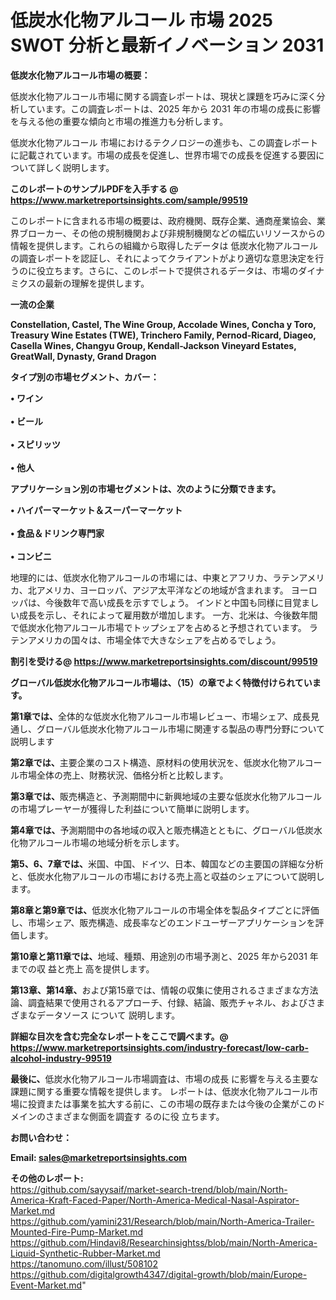 # 低炭水化物アルコール 市場 2025 SWOT 分析と最新イノベーション 2031

<strong><b>低炭水化物アルコール市場の概要：</b></strong>

低炭水化物アルコール市場に関する調査レポートは、現状と課題を巧みに深く分析しています。この調査レポートは、2025 年から 2031 年の市場の成長に影響を与える他の重要な傾向と市場の推進力も分析します。

低炭水化物アルコール 市場におけるテクノロジーの進歩も、この調査レポートに記載されています。市場の成長を促進し、世界市場での成長を促進する要因について詳しく説明します。

<strong>このレポートのサンプルPDFを入手する @ <a href=https://www.marketreportsinsights.com/sample/99519>https://www.marketreportsinsights.com/sample/99519</a></strong>

このレポートに含まれる市場の概要は、政府機関、既存企業、通商産業協会、業界ブローカー、その他の規制機関および非規制機関などの幅広いリソースからの情報を提供します。これらの組織から取得したデータは 低炭水化物アルコール の調査レポートを認証し、それによってクライアントがより適切な意思決定を行うのに役立ちます。さらに、このレポートで提供されるデータは、市場のダイナミクスの最新の理解を提供します。

<strong>一流の企業</strong>

<strong><b>Constellation, Castel, The Wine Group, Accolade Wines, Concha y Toro, Treasury Wine Estates (TWE), Trinchero Family, Pernod-Ricard, Diageo, Casella Wines, Changyu Group, Kendall-Jackson Vineyard Estates, GreatWall, Dynasty, Grand Dragon</b></strong>

<strong><b>タイプ別の市場セグメント、カバー：</b></strong>

<strong>• ワイン<br><br>• ビール<br><br>• スピリッツ<br><br>• 他人</strong>

<strong><b>アプリケーション別の市場セグメントは、次のように分類できます。</b></strong>

<strong>• ハイパーマーケット＆スーパーマーケット<br><br>• 食品＆ドリンク専門家<br><br>• コンビニ</strong>

 地理的には、低炭水化物アルコールの市場には、中東とアフリカ、ラテンアメリカ、北アメリカ、ヨーロッパ、アジア太平洋などの地域が含まれます。 ヨーロッパは、今後数年で高い成長を示すでしょう。 インドと中国も同様に目覚ましい成長を示し、それによって雇用数が増加します。 一方、北米は、今後数年間で低炭水化物アルコール市場でトップシェアを占めると予想されています。 ラテンアメリカの国々は、市場全体で大きなシェアを占めるでしょう。

<strong>割引を受ける@ <a href=https://www.marketreportsinsights.com/discount/99519>https://www.marketreportsinsights.com/discount/99519</a></strong>

<strong><b>グローバル低炭水化物アルコール市場は、（15）の章でよく特徴付けられています。</b></strong>

<strong><b>第</b></strong><strong><b>1章では、</b></strong>全体的な低炭水化物アルコール市場レビュー、市場シェア、成長見通し、グローバル低炭水化物アルコール市場に関連する製品の専門分野について説明します

<strong><b>第2章では、</b></strong>主要企業のコスト構造、原材料の使用状況を、低炭水化物アルコール市場全体の売上、財務状況、価格分析と比較します。

<strong><b>第3章では、</b></strong>販売構造と、予測期間中に新興地域の主要な低炭水化物アルコールの市場プレーヤーが獲得した利益について簡単に説明します。

<strong><b>第4章では、</b></strong>予測期間中の各地域の収入と販売構造とともに、グローバル低炭水化物アルコール市場の地域分析を示します。

<strong><b>第5、6、7章では、</b></strong>米国、中国、ドイツ、日本、韓国などの主要国の詳細な分析と、低炭水化物アルコールの市場における売上高と収益のシェアについて説明します。

<strong><b>第8章と第9章では、</b></strong>低炭水化物アルコールの市場全体を製品タイプごとに評価し、市場シェア、販売構造、成長率などのエンドユーザーアプリケーションを評価します。

<strong><b>第10章と第11章では、</b></strong>地域、種類、用途別の市場予測と、2025 年から2031 年までの収 益と売上 高を提供します。

<strong><b>第13章、第14章、</b></strong>および第15章では、情報の収集に使用されるさまざまな方法論、調査結果で使用されるアプローチ、付録、結論、販売チャネル、およびさまざまなデータソース について 説明します。

<strong>詳細な目次を含む完全なレポートをここで調べます。@ <a href=https://www.marketreportsinsights.com/industry-forecast/low-carb-alcohol-industry-99519>https://www.marketreportsinsights.com/industry-forecast/low-carb-alcohol-industry-99519</a></strong>

<strong><b>最後に、</b></strong>低炭水化物アルコール市場調査は、市場の成長 に影響を</a>与える主要な課題に関する重要な情報を提供します。 レポートは、低炭水化物アルコール市場に投資または事業を拡大する前に、この市場の既存または今後の企業がこのドメインのさまざまな側面を調査す るのに役 立ちます。

<strong><b>お問い合わせ：</b></strong>

<strong>Email: </strong><a href=mailto:sales@marketreportsinsights.com><strong>sales@marketreportsinsights.com</strong></a>

<strong>その他のレポート:</strong>
<br>
<a href=https://github.com/sayysaif/market-search-trend/blob/main/North-America-Kraft-Faced-Paper/North-America-Medical-Nasal-Aspirator-Market.md>https://github.com/sayysaif/market-search-trend/blob/main/North-America-Kraft-Faced-Paper/North-America-Medical-Nasal-Aspirator-Market.md</a>
<br>
<a href=https://github.com/yamini231/Research/blob/main/North-America-Trailer-Mounted-Fire-Pump-Market.md>https://github.com/yamini231/Research/blob/main/North-America-Trailer-Mounted-Fire-Pump-Market.md</a>
<br>
<a href=https://github.com/Hindavi8/Researchinsightss/blob/main/North-America-Liquid-Synthetic-Rubber-Market.md>https://github.com/Hindavi8/Researchinsightss/blob/main/North-America-Liquid-Synthetic-Rubber-Market.md</a>
<br>
<a href=https://tanomuno.com/illust/508102>https://tanomuno.com/illust/508102</a>
<br>
<a href=https://github.com/digitalgrowth4347/digital-growth/blob/main/Europe-Event-Market.md>https://github.com/digitalgrowth4347/digital-growth/blob/main/Europe-Event-Market.md</a>"
